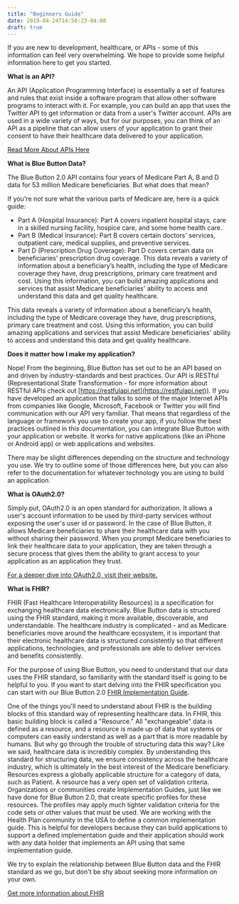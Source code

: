 ```yaml
---
title: "Beginners Guide"
date: 2019-04-24T14:50:23-04:00
draft: true
---
```


If you are new to development, healthcare, or APIs - some of this information can feel very overwhelming. We hope to provide some helpful information here to get you started.

**What is an API?**

An API (Application Programming Interface) is essentially a set of features and rules that exist inside a software program that allow other software programs to interact with it. For example, you can build an app that uses the Twitter API to get information or data from a user's Twitter account. APIs are used in a wide variety of ways, but for our purposes, you can think of an API as a pipeline that can allow users of your application to grant their consent to have their healthcare data delivered to your application.

[Read More About APIs Here](https://developer.mozilla.org/en-US/docs/Learn/JavaScript/Client-side_web_APIs/Introduction)

**What is Blue Button Data?**

The Blue Button 2.0 API contains four years of Medicare Part A, B and D data for 53 million Medicare beneficiaries. But what does that mean?

If you're not sure what the various parts of Medicare are, here is a quick guide:
- Part A (Hospital Insurance): Part A covers inpatient hospital stays, care in a skilled nursing facility, hospice care, and some home health care.
- Part B (Medical Insurance): Part B covers certain doctors' services, outpatient care, medical supplies, and preventive services.
- Part D (Prescription Drug Coverage): Part D covers certain data on beneficiaries' prescription drug coverage.
This data reveals a variety of information about a beneficiary’s health, including the type of Medicare coverage they have, drug prescriptions, primary care treatment and cost. Using this information, you can build amazing applications and services that assist Medicare beneficiaries' ability to access and understand this data and get quality healthcare.

This data reveals a variety of information about a beneficiary’s health, including the type of Medicare coverage they have, drug prescriptions, primary care treatment and cost. Using this information, you can build amazing applications and services that assist Medicare beneficiaries' ability to access and understand this data and get quality healthcare.

**Does it matter how I make my application?**

Nope! From the beginning, Blue Button has set out to be an API based on and driven by industry-standards and best practices. Our API is RESTful (Representational State Transformation - for more information about RESTful APIs check out [https://restfulapi.net](https://restfulapi.net)). If you have developed an application that talks to some of the major Internet APIs from companies like Google, Microsoft, Facebook or Twitter you will find communication with our API very familiar. That means that regardless of the language or framework you use to create your app, if you follow the best practices outlined in this documentation, you can integrate Blue Button with your application or website. It works for native applications (like an iPhone or Android app) or web applications and websites.

There may be slight differences depending on the structure and technology you use. We try to outline some of those differences here, but you can also refer to the documentation for whatever technology you are using to build an application.

**What is OAuth2.0?**

Simply put, OAuth2.0 is an open standard for authorization. It allows a user's account information to be used by third-party services without exposing the user's user id or password. In the case of Blue Button, it allows Medicare beneficiaries to share their healthcare data with you without sharing their password. When you prompt Medicare beneficiaries to link their healthcare data to your application, they are taken through a secure process that gives them the ability to grant access to your application as an application they trust.

[For a deeper dive into OAuth2.0, visit their website.](https://oauth.net/)

**What is FHIR?**

FHIR (Fast Healthcare Interoperability Resources) is a specification for exchanging healthcare data electronically. Blue Button data is structured using the FHIR standard, making it more available, discoverable, and understandable. The healthcare industry is complicated - and as Medicare beneficiaries move around the healthcare ecosystem, it is important that their electronic healthcare data is structured consistently so that different applications, technologies, and professionals are able to deliver services and benefits consistently.

For the purpose of using Blue Button, you need to understand that our data uses the FHIR standard, so familiarity with the standard itself is going to be helpful to you. If you want to start delving into the FHIR specification you can start with our Blue Button 2.0 [FHIR Implementation Guide](https://bluebutton.cms.gov/assets/ig/index.html).

One of the things you'll need to understand about FHIR is the building blocks of this standard way of representing healthcare data. In FHIR, this basic building block is called a "Resource." All "exchangeable" data is defined as a resource, and a resource is made up of data that systems or computers can easily understand as well as a part that is more readable by humans. But why go through the trouble of structuring data this way? Like we said, healthcare data is incredibly complex. By understanding this standard for structuring data, we ensure consistency across the healthcare industry, which is ultimately in the best interest of the Medicare beneficiary. Resources express a globally applicable structure for a category of data, such as Patient. A resource has a very open set of validation criteria. Organizations or communities create Implementation Guides, just like we have done for Blue Button 2.0, that create specific profiles for these resources. The profiles may apply much tighter validation criteria for the code sets or other values that must be used. We are working with the Health Plan community in the USA to define a common implementation guide. This is helpful for developers because they can build applications to support a defined implementation guide and their application should work with any data holder that implements an API using that same implementation guide.

We try to explain the relationship between Blue Button data and the FHIR standard as we go, but don't be shy about seeking more information on your own.

[Get more information about FHIR](https://www.hl7.org/fhir/overview.html)